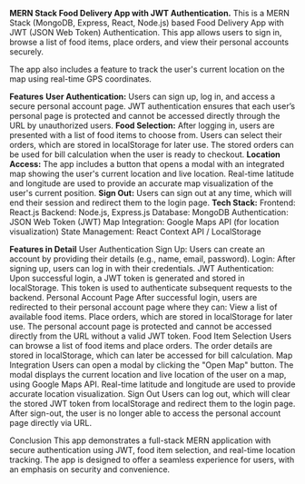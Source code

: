 **MERN Stack Food Delivery App with JWT Authentication.**
This is a MERN Stack (MongoDB, Express, React, Node.js) based Food Delivery App with JWT (JSON Web Token) Authentication. This app allows users to sign in, browse a list of food items, place orders, and view their personal accounts securely.

The app also includes a feature to track the user's current location on the map using real-time GPS coordinates.

**Features**
**User Authentication:**
Users can sign up, log in, and access a secure personal account page.
JWT authentication ensures that each user’s personal page is protected and cannot be accessed directly through the URL by unauthorized users.
**Food Selection:**
After logging in, users are presented with a list of food items to choose from.
Users can select their orders, which are stored in localStorage for later use.
The stored orders can be used for bill calculation when the user is ready to checkout.
**Location Access:**
The app includes a button that opens a modal with an integrated map showing the user's current location and live location.
Real-time latitude and longitude are used to provide an accurate map visualization of the user's current position.
**Sign Out:**
Users can sign out at any time, which will end their session and redirect them to the login page.
**Tech Stack:**
Frontend: React.js
Backend: Node.js, Express.js
Database: MongoDB
Authentication: JSON Web Token (JWT)
Map Integration: Google Maps API (for location visualization)
State Management: React Context API / LocalStorage

**Features in Detail**
User Authentication
Sign Up: Users can create an account by providing their details (e.g., name, email, password).
Login: After signing up, users can log in with their credentials.
JWT Authentication: Upon successful login, a JWT token is generated and stored in localStorage. This token is used to authenticate subsequent requests to the backend.
Personal Account Page
After successful login, users are redirected to their personal account page where they can:
View a list of available food items.
Place orders, which are stored in localStorage for later use.
The personal account page is protected and cannot be accessed directly from the URL without a valid JWT token.
Food Item Selection
Users can browse a list of food items and place orders.
The order details are stored in localStorage, which can later be accessed for bill calculation.
Map Integration
Users can open a modal by clicking the "Open Map" button.
The modal displays the current location and live location of the user on a map, using Google Maps API.
Real-time latitude and longitude are used to provide accurate location visualization.
Sign Out
Users can log out, which will clear the stored JWT token from localStorage and redirect them to the login page.
After sign-out, the user is no longer able to access the personal account page directly via URL.

Conclusion
This app demonstrates a full-stack MERN application with secure authentication using JWT, food item selection, and real-time location tracking. The app is designed to offer a seamless experience for users, with an emphasis on security and convenience.
